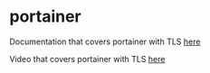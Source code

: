 # portainer

Documentation that covers portainer with TLS [here](https://docs.technotim.live/posts/traefik-portainer-ssl/)

Video that covers portainer with TLS [here](https://www.youtube.com/watch?v=liV3c9m_OX8)
